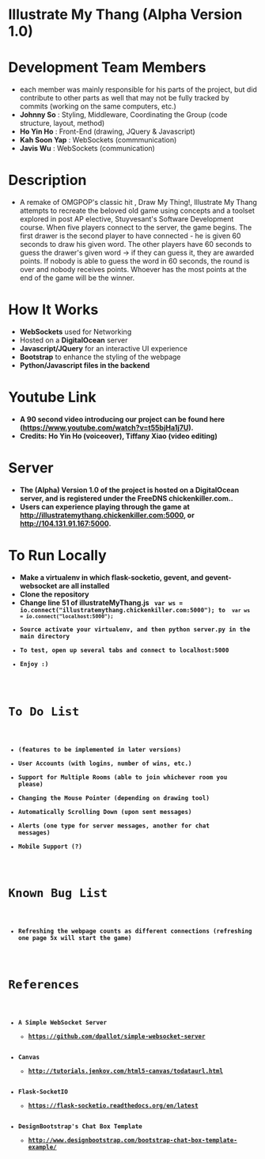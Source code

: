 # Illustrate My Thang (Alpha Version 1.0)

# Development Team Members
- each member was mainly responsible for his parts of the project, but did contribute to other parts as well that may not be fully tracked by commits (working on the same computers, etc.)
- <b>Johnny So</b> : Styling, Middleware, Coordinating the Group (code structure, layout, method)
- <b>Ho Yin Ho</b> : Front-End (drawing, JQuery & Javascript)
- <b>Kah Soon Yap</b> : WebSockets (commmunication)
- <b>Javis Wu</b> : WebSockets (communication)

# Description
- A remake of OMGPOP's classic hit , Draw My Thing!, Illustrate My Thang attempts to recreate the beloved old game using concepts and a toolset explored in post AP elective, Stuyvesant's Software Development course. When five players connect to the server, the game begins. The first drawer is the second player to have connected - he is given 60 seconds to draw his given word. The other players have 60 seconds to guess the drawer's given word -> if they can guess it, they are awarded points. If nobody is able to guess the word in 60 seconds, the round is over and nobody receives points. Whoever has the most points at the end of the game will be the winner.

# How It Works
- <b>WebSockets</b> used for Networking
- Hosted on a <b>DigitalOcean</b> server
- <b>Javascript/JQuery</b> for an interactive UI experience
- <b>Bootstrap</b> to enhance the styling of the webpage
- <b>Python/Javascript<b> files in the backend

# Youtube Link
- A 90 second video introducing our project can be found here (https://www.youtube.com/watch?v=t55bjHa1j7U).
- Credits: Ho Yin Ho (voiceover), Tiffany Xiao (video editing)

# Server
- The (Alpha) Version 1.0 of the project is hosted on a DigitalOcean server, and is registered under the FreeDNS chickenkiller.com..
- Users can experience playing through the game at http://illustratemythang.chickenkiller.com:5000, or http://104.131.91.167:5000.

# To Run Locally
- Make a virtualenv in which flask-socketio, gevent, and gevent-websocket are all installed
- Clone the repository
- Change line 51 of illustrateMyThang.js 
  <code> var ws  = io.connect("illustratemythang.chickenkiller.com:5000"); 
  to
  <code> var ws = io.connect("localhost:5000"); </code>
- Source activate your virtualenv, and then python server.py in the main directory
- To test, open up several tabs and connect to localhost:5000
- Enjoy :)

# To Do List 
- (features to be implemented in later versions)
- User Accounts (with logins, number of wins, etc.)
- Support for Multiple Rooms (able to join whichever room you please)
- Changing the Mouse Pointer (depending on drawing tool)
- Automatically Scrolling Down (upon sent messages)
- Alerts (one type for server messages, another for chat messages)
- Mobile Support (?)

# Known Bug List
- Refreshing the webpage counts as different connections (refreshing one page 5x will start the game)

# References
- A Simple WebSocket Server
  - https://github.com/dpallot/simple-websocket-server
- Canvas
  - http://tutorials.jenkov.com/html5-canvas/todataurl.html
- Flask-SocketIO
  - https://flask-socketio.readthedocs.org/en/latest
- DesignBootstrap's Chat Box Template
  - http://www.designbootstrap.com/bootstrap-chat-box-template-example/
